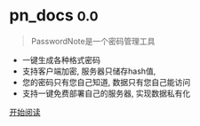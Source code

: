# pn_docs <small>0.0</small>

> PasswordNote是一个密码管理工具

* 一键生成各种格式密码
* 支持客户端加密, 服务器只储存hash值,
* 您的密码只有您自己知道, 数据只有您自己能访问
* 支持一键免费部署自己的服务器, 实现数据私有化

[开始阅读](/README.md)
